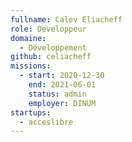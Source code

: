 ```yaml
---
fullname: Calev Eliacheff
role: Developpeur
domaine:
  - Développement
github: celiacheff
missions:
  - start: 2020-12-30
    end: 2021-06-01
    status: admin
    employer: DINUM
startups:
  - acceslibre
---
```



